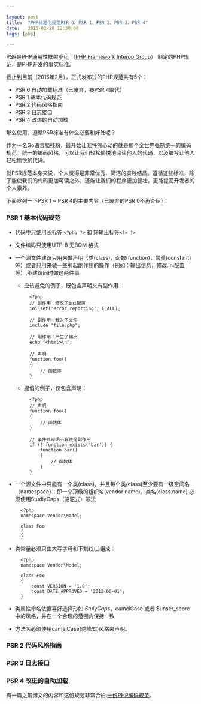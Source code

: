 ```yaml
---

layout: post
title:  "PHP标准化规范PSR 0、PSR 1、PSR 2、PSR 3、PSR 4"
date:   2015-02-28 12:30:00
tags: [php]

---
```


PSR是PHP通用性框架小组 （[PHP Framework Interop Group](http://www.php-fig.org/)） 制定的PHP规范，是PHP开发的事实标准。

截止到目前（2015年2月），正式发布过的PHP规范共有5个：

* PSR 0 自动加载标准（已废弃，被PSR 4取代）
* PSR 1 基本代码规范
* PSR 2 代码风格指南
* PSR 3 日志接口
* PSR 4 改进的自动加载

那么使用、遵循PSR标准有什么必要和好处呢？

作为一名Go语言脑残粉，最开始让我怦然心动的就是那个全世界强制统一的编码规范。统一的编码风格，可以让我们轻松愉悦地阅读他人的代码，以及编写让他人轻松愉悦的代码。

就PSR规范本身来说，个人觉得是非常优秀、简洁的实践结晶。遵循这些标准，除了能使我们的代码更加可读之外，还能让我们的程序更加健壮，更能提高开发者的个人素养。


下面罗列一下PSR 1 ~ PSR 4的主要内容（已废弃的PSR 0不再介绍）：


### PSR 1 基本代码规范

* 代码中只使用长标签 `<?php ?>` 和 短输出标签`<?= ?>`
* 文件编码只使用UTF-8 无BOM 格式
* 一个源文件建议只用来做声明（类(class)，函数(function)，常量(constant)等）或者只用来做一些引起副作用的操作（例如：输出信息，修改.ini配置等）,不建议同时做这两件事
	* 应该避免的例子，既包含声明又有副作用：

			<?php
			// 副作用：修改了ini配置
			ini_set('error_reporting', E_ALL);
			
			// 副作用：载入了文件
			include "file.php";
			
			// 副作用：产生了输出
			echo "<html>\n";
			
			// 声明
			function foo()
			{
			    // 函数体
			}	

	* 提倡的例子，仅包含声明：

			<?php
			// 声明
			function foo()
			{
			    // 函数体
			}
			
			// 条件式声明不算做是副作用
			if (! function_exists('bar')) {
			    function bar()
			    {
			        // 函数体
			    }
			}

* 一个源文件中只能有一个类(class)，并且每个类(class)至少要有一级空间名（namespace）：即一个顶级的组织名(vendor name)。类名(class name) 必须使用StudlyCaps（骆驼式）写法

		<?php
		namespace Vendor\Model;
		
		class Foo
		{
		}

* 类常量必须只由大写字母和下划线(_)组成：

		<?php
		namespace Vendor\Model;
		
		class Foo
		{
		    const VERSION = '1.0';
		    const DATE_APPROVED = '2012-06-01';
		}

* 类属性命名依据喜好选择形如 $StulyCaps，$camelCase 或者 $unser_score 中的风格，并在一个合理的范围内保持一致
* 方法名必须使用camelCase(驼峰式)风格来声明。



### PSR 2 代码风格指南



### PSR 3 日志接口


### PSR 4 改进的自动加载






有一篇之前博文的内容和这份规范非常合拍:[一份PHP编码规范](http://tabalt.net/blog/a-php-coding-standards/)。




